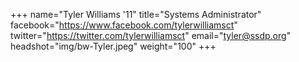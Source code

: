 +++
name="Tyler Williams '11"
title="Systems Administrator"
facebook="https://www.facebook.com/tylerwilliamsct"
twitter="https://twitter.com/tylerwilliamsct"
email="tyler@ssdp.org"
headshot="img/bw-Tyler.jpeg"
weight="100"
+++
